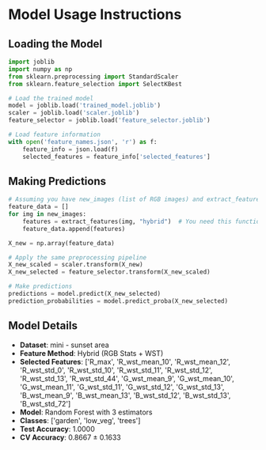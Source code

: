 # Model Usage Instructions

## Loading the Model
```python
import joblib
import numpy as np
from sklearn.preprocessing import StandardScaler
from sklearn.feature_selection import SelectKBest

# Load the trained model
model = joblib.load('trained_model.joblib')
scaler = joblib.load('scaler.joblib')
feature_selector = joblib.load('feature_selector.joblib')

# Load feature information
with open('feature_names.json', 'r') as f:
    feature_info = json.load(f)
    selected_features = feature_info['selected_features']
```

## Making Predictions
```python
# Assuming you have new_images (list of RGB images) and extract_features function
feature_data = []
for img in new_images:
    features = extract_features(img, "hybrid")  # You need this function
    feature_data.append(features)

X_new = np.array(feature_data)

# Apply the same preprocessing pipeline
X_new_scaled = scaler.transform(X_new)
X_new_selected = feature_selector.transform(X_new_scaled)

# Make predictions
predictions = model.predict(X_new_selected)
prediction_probabilities = model.predict_proba(X_new_selected)
```

## Model Details
- **Dataset**: mini - sunset area
- **Feature Method**: Hybrid (RGB Stats + WST)
- **Selected Features**: ['R_max', 'R_wst_mean_10', 'R_wst_mean_12', 'R_wst_std_0', 'R_wst_std_10', 'R_wst_std_11', 'R_wst_std_12', 'R_wst_std_13', 'R_wst_std_44', 'G_wst_mean_9', 'G_wst_mean_10', 'G_wst_mean_11', 'G_wst_std_11', 'G_wst_std_12', 'G_wst_std_13', 'B_wst_mean_9', 'B_wst_mean_13', 'B_wst_std_12', 'B_wst_std_13', 'B_wst_std_72']
- **Model**: Random Forest with 3 estimators
- **Classes**: ['garden', 'low_veg', 'trees']
- **Test Accuracy**: 1.0000
- **CV Accuracy**: 0.8667 ± 0.1633
